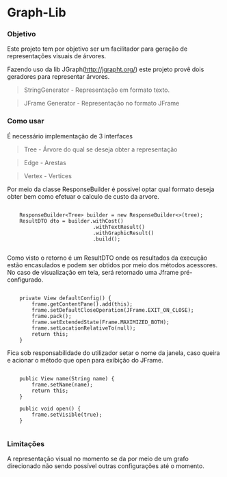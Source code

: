 # Graph-Lib

### Objetivo
Este projeto tem por objetivo ser um facilitador para geração de representações visuais de árvores.

Fazendo uso da lib JGraph(http://jgrapht.org/) este projeto provê dois geradores para representar árvores.

> StringGenerator - Representação em formato texto.

> JFrame Generator - Representação no formato JFrame

### Como usar
É necessário implementação de 3 interfaces

> Tree - Árvore do qual se deseja obter a representação

> Edge - Arestas 

> Vertex - Vertices

Por meio da classe ResponseBuilder é possivel optar qual formato deseja obter bem como efetuar o calculo de custo da arvore.
```

	ResponseBuilder<Tree> builder = new ResponseBuilder<>(tree);
	ResultDTO dto = builder.withCost()
							.withTextResult()
							.withGraphicResult()
							.build();
						
```
Como visto o retorno é um ResultDTO onde os resultados da execução estão encasulados e podem ser obtidos por meio dos métodos acessores.
No caso de visualização em tela, será retornado uma Jframe pré-configurado.
```

	private View defaultConfig() {
		frame.getContentPane().add(this);
		frame.setDefaultCloseOperation(JFrame.EXIT_ON_CLOSE);
		frame.pack();
		frame.setExtendedState(Frame.MAXIMIZED_BOTH);
		frame.setLocationRelativeTo(null);
		return this;
	}

```

Fica sob responsabilidade do utilizador setar o nome da janela, caso queira e acionar o método que open para exibição do JFrame.
```

	public View name(String name) {
		frame.setName(name);
		return this;
	}
	
	public void open() {
		frame.setVisible(true);
	}
	
```

### Limitações
A representação visual no momento se da por meio de um grafo direcionado não sendo possível outras configurações até o momento.
